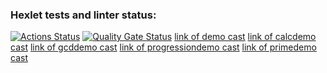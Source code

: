 ### Hexlet tests and linter status:
[![Actions Status](https://github.com/F-Jahura/java-project-61/actions/workflows/hexlet-check.yml/badge.svg)](https://github.com/F-Jahura/java-project-61/actions)
[![Quality Gate Status](https://sonarcloud.io/api/project_badges/measure?project=F-Jahura_java-project-61&metric=alert_status)](https://sonarcloud.io/summary/new_code?id=F-Jahura_java-project-61)
[link of demo cast](https://github.com/F-Jahura/java-project-61/blob/main/assets/demo.cast)
[link of calcdemo cast](https://github.com/F-Jahura/java-project-61/blob/main/assets/calcdemo.cast)
[link of gcddemo cast](https://github.com/F-Jahura/java-project-61/blob/main/assets/gcddemo.cast)
[link of progressiondemo cast](https://github.com/F-Jahura/java-project-61/blob/main/assets/progressiondemo.cast)
[link of primedemo cast](https://github.com/F-Jahura/java-project-61/blob/main/assets/primedemo.cast)